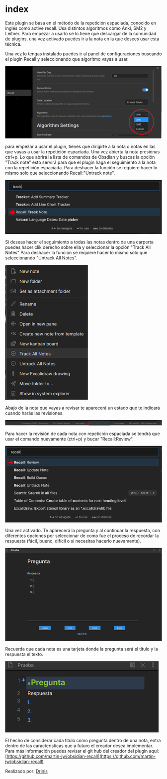 # index

Este plugin se basa en el método de la repetición espaciada, conocido en inglés como active recall. Usa distintos algoritmos como Anki, SM2 y Leitner. Para empezar a usarlo se lo tiene que descargar de la comunidad de plugins, una vez activado puedes ir a la nota en la que desees usar esta técnica.

Una vez lo tengas instalado puedes ir al panel de configuraciones buscando el plugin Recall y seleccionando que algoritmo vayas a usar.

![](../../.gitbook/assets/image%20%2811%29.png)

para empezar a usar el plugin, tienes que dirigirte a la nota o notas en las que vayas a usar la repetición espaciada. Una vez abierta la nota presionas ctrl+p. Lo que abrirá la lista de comandos de Obsdian y buscas la opción "Track note" esto servirá para que el plugin haga el seguimiento a la nota con la repetición espaciada. Para deshacer la función se requiere hacer lo mismo solo que seleccionando Recall:"Untrack note".

![](../../.gitbook/assets/image%20%286%29.png)

Si deseas hacer el seguimiento a todas las notas dentro de una carperta puedes hacer clik derecho sobre ella y seleccionar la opción "Track All Notes" Para deshacer la función se requiere hacer lo mismo solo que seleccionando "Untrack All Notes".

![](../../.gitbook/assets/image%20%288%29.png)

Abajo de la nota que vayas a revisar te aparecerá un estado que te indicará cuando harás las revisiones.

![](../../.gitbook/assets/image%20%2810%29.png)

Para hacer la revisión de cada nota con repetición espaciada se tendrá que usar el comando nuevamente \(ctrl+p\) y bucar "Recall:Review".

![](../../.gitbook/assets/image%20%285%29.png)

Una vez activado. Te aparecerá la pregunta y al continuar la respuesta, con diferentes opciones por seleccionar de como fue el proceso de recordar la respuesta \(fácil, bueno, difícil o si necesitas hacerlo nuevamente\).

![](../../.gitbook/assets/image%20%289%29.png)

Recuerda que cada nota es una tarjeta donde la pregunta será el título y la respuesta el texto.

![](../../.gitbook/assets/image%20%287%29.png)

El hecho de considerar cada titulo como pregunta dentro de una nota, entra dentro de las caracteristicas que a futuro el creador desea implementar. Para más información puedes revisar el git hub del creador del plugin aquí: [https://github.com/martin-jw/obsidian-recall](https://github.com/martin-jw/obsidian-recall)



Realizado por: [Drinis](https://github.com/Drinis)

